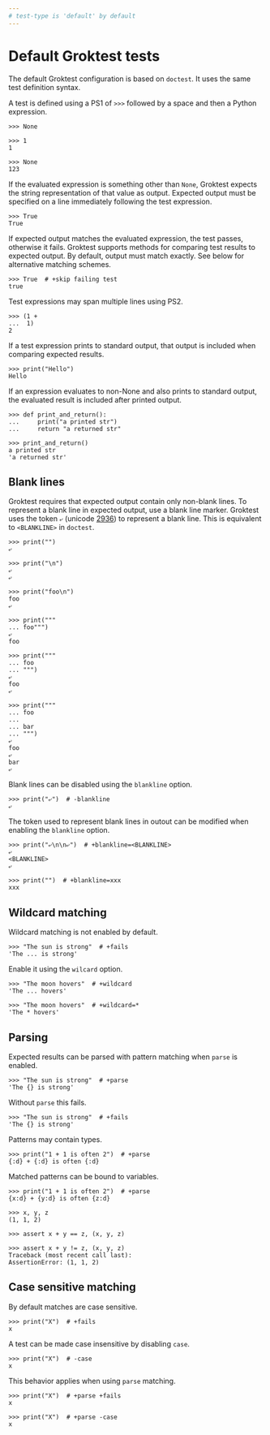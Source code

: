 ```yaml
---
# test-type is 'default' by default
---
```


# Default Groktest tests

The default Groktest configuration is based on `doctest`. It uses the
same test definition syntax.

A test is defined using a PS1 of `>>>` followed by a space and then a
Python expression.

    >>> None

    >>> 1
    1

    >>> None
    123

If the evaluated expression is something other than `None`, Groktest
expects the string representation of that value as output. Expected
output must be specified on a line immediately following the test
expression.

    >>> True
    True

If expected output matches the evaluated expression, the test passes,
otherwise it fails. Groktest supports methods for comparing test results
to expected output. By default, output must match exactly. See below for
alternative matching schemes.

    >>> True  # +skip failing test
    true

Test expressions may span multiple lines using PS2.

    >>> (1 +
    ...  1)
    2

If a test expression prints to standard output, that output is included
when comparing expected results.

    >>> print("Hello")
    Hello

If an expression evaluates to non-None and also prints to standard
output, the evaluated result is included after printed output.

    >>> def print_and_return():
    ...     print("a printed str")
    ...     return "a returned str"

    >>> print_and_return()
    a printed str
    'a returned str'

## Blank lines

Groktest requires that expected output contain only non-blank lines. To
represent a blank line in expected output, use a blank line marker.
Groktest uses the token `⤶` (unicode
[2936](https://www.compart.com/en/unicode/U+2936)) to represent a blank
line. This is equivalent to `<BLANKLINE>` in `doctest`.

    >>> print("")
    ⤶

    >>> print("\n")
    ⤶
    ⤶

    >>> print("foo\n")
    foo
    ⤶

    >>> print("""
    ... foo""")
    ⤶
    foo

    >>> print("""
    ... foo
    ... """)
    ⤶
    foo
    ⤶

    >>> print("""
    ... foo
    ...
    ... bar
    ... """)
    ⤶
    foo
    ⤶
    bar
    ⤶

Blank lines can be disabled using the `blankline` option.

    >>> print("⤶")  # -blankline
    ⤶

The token used to represent blank lines in outout can be modified when
enabling the `blankline` option.

    >>> print("⤶\n\n⤶")  # +blankline=<BLANKLINE>
    ⤶
    <BLANKLINE>
    ⤶

    >>> print("")  # +blankline=xxx
    xxx

## Wildcard matching

Wildcard matching is not enabled by default.

    >>> "The sun is strong"  # +fails
    'The ... is strong'

Enable it using the `wilcard` option.

    >>> "The moon hovers"  # +wildcard
    'The ... hovers'

    >>> "The moon hovers"  # +wildcard=*
    'The * hovers'

## Parsing

Expected results can be parsed with pattern matching when `parse` is
enabled.

    >>> "The sun is strong"  # +parse
    'The {} is strong'

Without `parse` this fails.

    >>> "The sun is strong"  # +fails
    'The {} is strong'

Patterns may contain types.

    >>> print("1 + 1 is often 2")  # +parse
    {:d} + {:d} is often {:d}

Matched patterns can be bound to variables.

    >>> print("1 + 1 is often 2")  # +parse
    {x:d} + {y:d} is often {z:d}

    >>> x, y, z
    (1, 1, 2)

    >>> assert x + y == z, (x, y, z)

    >>> assert x + y != z, (x, y, z)
    Traceback (most recent call last):
    AssertionError: (1, 1, 2)

## Case sensitive matching

By default matches are case sensitive.

    >>> print("X")  # +fails
    x

A test can be made case insensitive by disabling `case`.

    >>> print("X")  # -case
    x

This behavior applies when using `parse` matching.

    >>> print("X")  # +parse +fails
    x

    >>> print("X")  # +parse -case
    x
